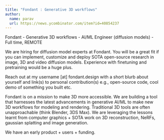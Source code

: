 ```yaml
---
title: "Fondant : Generative 3D workflows"
author:
  name: parav
  url: https://news.ycombinator.com/item?id=40854237
---
```

Fondant - Generative 3D workflows - AI&#x2F;ML Engineer (diffusion models) - Full time, REMOTE

We are hiring for diffusion model experts at Fondant. You will be a great fit if you can implement, customize and deploy SOTA open-source research in image, 3D and video diffusion models. Experience with finetuning and pretraining would be a huge plus.

Reach out at my username [at] fondant.design with a short blurb about yourself and link(s) to personal contribution(s) e.g., open-source code, cool demo of something you built etc.

Fondant is on a mission to make 3D more accessible. We are building a tool that harnesses the latest advancements in generative AI&#x2F;ML to make new 3D workflows for modeling and rendering. Traditional 3D tools are often unapproachable (think Blender, 3DS Max). We are leveraging the lessons learnt from computer graphics + SOTA work on 3D reconstruction, NeRFs, gaussian splatting and image generation.

We have an early product + users + funding.
